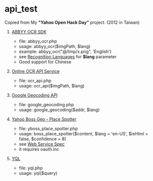 api_test
========

Copied from My **"Yahoo Open Hack Day"** project. (2012 in Taiwan)

1. [ABBYY OCR SDK](http://ocrsdk.com/)
	* file: abbyy_ocr.php
	* usage: abbyy_ocr($imgPath, $lang)
	* example: abbyy_ocr("@/tmp/x.png", 'English')
	* see [Recognition Languages](http://ocrsdk.com/documentation/specifications/recognition-languages/) for **$lang** 	parameter
	* Good support for Chinese
	
2. [Online OCR API Service](http://ocrapiservice.com/)
	* file: ocr_api.php
	* usage: ocr_api($imgPath, $lang)
	
3. [Google Geocoding API](http://developers.google.com/maps/documentation/geocoding)
	* file: google_geocoding.php
	* usage: google_geocoding($addr, $lang)
	
4. [Yahoo Boss Geo - Place Spotter](http://developer.yahoo.com/boss/geo/docs/index.html)
	* file: yboss_place_spotter.php
	* usage: boss_place_spotter($content, $lang = 'en-US', $isHtml = false, $confidence = 8)
	* see [Web Service Spec](http://developer.yahoo.com/boss/geo/docs/placespotter_webservice.html)
	* it requires oauth.inc
	
5. [YQL](http://developer.yahoo.com/yql/)
	* file: yql.php
	* usage: yql($query)
